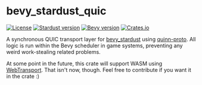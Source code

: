 # bevy_stardust_quic

[![License](https://img.shields.io/badge/license-MIT_or_Apache_2.0-green?color=green)](./)
[![Stardust version](https://img.shields.io/badge/bevy__stardust-0.3-blue?color=blue)](https://crates.io/crates/bevy_stardust)
[![Bevy version](https://img.shields.io/badge/bevy-0.12-blue?color=blue)](https://bevyengine.org/)
[![Crates.io](https://img.shields.io/crates/v/bevy_stardust_udp)](https://crates.io/crates/bevy_stardust)

A synchronous QUIC transport layer for [bevy_stardust](https://crates.io/crates/bevy_stardust) using [quinn-proto](https://github.com/quinn-rs/quinn). All logic is run within the Bevy scheduler in game systems, preventing any weird work-stealing related problems.

At some point in the future, this crate will support WASM using [WebTransport](https://developer.chrome.com/docs/capabilities/web-apis/webtransport). That isn't now, though. Feel free to contribute if you want it in the crate :)